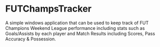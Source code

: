 # FUTChampsTracker

A simple windows application that can be used to keep track of FUT Champions Weekend League performance including stats such as Goals/Assists by each player and Match Results including Scores, Pass Accuracy & Possession.
